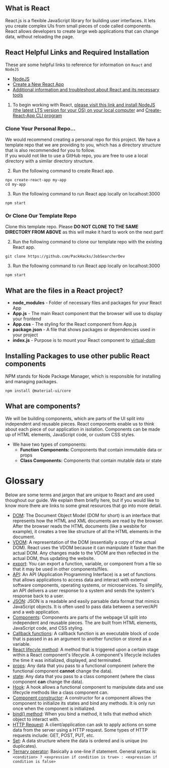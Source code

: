 ## What is React
React.js is a flexible JavaScript library for building user interfaces. It lets you create complex UIs from small pieces of code called components. React allows developers to create large web applications that can change data, without reloading the page.


## React Helpful Links and Required Installation
These are some helpful links to reference for information on ```React``` and ```NodeJS```
* [NodeJS](https://nodejs.org/en/ "NodeJS")
* [Create a New React App](https://github.com/facebook/create-react-app "Create a New React App")
* [Additional information and troubleshoot about React and its necessary tools](https://reactjs.org/tutorial/tutorial.html)

1. To begin working with React, [please visit this link and install NodeJS (the latest LTS version for your OS) on your local computer](https://nodejs.org/en/) and [Create-React-App CLI program](https://github.com/facebook/create-react-app "Create a New React App")

### Clone Your Personal Repo...
We would recommend creating a personal repo for this project. We have a template repo that we are providing to you, which has a directory structure that is also recommended for you to follow.  
If you would not like to use a GitHub repo, you are free to use a local directory with a similar directory structure.

2. Run the following command to create React app. 
```
npx create-react-app my-app
cd my-app
```

3. Run the following command to run React app locally on localhost:3000
```
npm start
```
 
### Or Clone Our Template Repo 
Clone this template repo. Please **DO NOT CLONE TO THE SAME DIRECTORY FROM ABOVE** as this will make it hard to work on the next part!

2. Run the following command to clone our template repo with the existing React app.
```
git clone https://github.com/PackHacks/JobSearcherDev
```

3. Run the following command to run React app locally on localhost:3000
```
npm start
```

## What are the files in a React project? 
* **node_modules** - Folder of necessary files and packages for your React App 
* **App.js** - The main React component that the browser will use to display your frontend 
* **App.css** - The styling for the React component from App.js 
* **package.json** - A file that shows packages or dependencies used in your project 
* **index.js** - Purpose is to mount your React component to [virtual-dom](https://www.codecademy.com/articles/react-virtual-dom)

## Installing Packages to use other public React components 
NPM stands for Node Package Manager, which is responsible for installing and managing packages. 
```
npm install @material-ui/core 
```

## What are components? 
We will be building components, which are parts of the UI split into independent and reusable pieces. React components enable us to think about each piece of our application in isolation. Components can be made up of  HTML elements, JavaScript code, or custom CSS styles. 
  - We have two types of components: 
    - **Function Components:** Components that contain immutable data or props 
    - **Class Components:** Components that contain mutable data or state  

# Glossary
Below are some terms and jargon that are unique to React and are used thoughout our guide. We explain them briefly here, but if you would like to know more there are links to some great resources that go into more detail.
* [DOM](https://bitsofco.de/what-exactly-is-the-dom/): The Document Object Model (DOM for short) is an interface that represents how the HTML and XML documents are read by the browser. After the browser reads the HTML documents (like a wesbite for example), it creates a tree like structure of all the HTML elements in the document.
* [VDOM](https://programmingwithmosh.com/react/react-virtual-dom-explained/): A representation of the DOM (essentially a copy of the actual DOM). React uses the VDOM because it can manipulate it faster than the actual DOM. Any changes made to the VDOM are then reflected in the actual DOM, thus updating the website.
* [export](https://medium.com/@baintonw/importing-and-exporting-in-react-91bf7c3e5e45): You can export a function, variable, or component from a file so that it may be used in other components/files.
* [API](https://medium.com/swlh/api-for-dummies-232a5a48f950): An API (Application Programming Interface) is a set of functions that allows applications to access data and interact with external software components, operating systems, or microservices. To simplify, an API delivers a user response to a system and sends the system's response back to a user.
* [JSON](https://developers.squarespace.com/what-is-json#:~:text=JSON%2C%20or%20JavaScript%20Object%20Notation,content%20created%20with%20the%20CMS.): JSON is a readable and easily parsable data format that mimics JavaScript objects. It is often used to pass data between a server/API and a web application.
* [Components](https://www.w3schools.com/react/react_components.asp): Components are parts of the webpage UI split into independent and reusable pieces. The are built from HTML elements, JavaScript code, and CSS styling.
* [Callback functions](https://www.freecodecamp.org/news/javascript-callback-functions-what-are-callbacks-in-js-and-how-to-use-them/): A callback function is an executable block of code that is passed in as an argument to another function or stored as a variable.
* [React lifecyle method](https://programmingwithmosh.com/javascript/react-lifecycle-methods/#:~:text=What%20are%20React%20lifecycle%20methods,birth%2C%20growth%2C%20and%20death.): A method that is triggered upon a certain stage within a React component's lifecycle. A component's lifecycle includes the time it was initialized, displayed, and terminated.
* [props](https://www.w3schools.com/react/react_props.asp): Any data that you pass to a functional component (where the functional component **cannot** change the data).
* [state](https://reactjs.org/docs/state-and-lifecycle.html): Any data that you pass to a class component (where the class component **can** change the data).
* [Hook](https://reactjs.org/docs/hooks-overview.html): A hook allows a functional component to manipulate data and use lifecycle methods like a class component can.
* [Component constructor](https://reactjs.org/docs/react-component.html): A constructor for a component allows the component to initialize its states and bind any methods. It is only run once when the component is initialized.
* [bind() method](https://codeburst.io/binding-functions-in-react-b168d2d006cb): When you bind a method, it tells that method which object to interact with.
* [HTTP Request](https://www.w3schools.com/tags/ref_httpmethods.asp#:~:text=HTTP%20works%20as%20a%20request,also%20contain%20the%20requested%20content.): A client/application can ask to apply actions on some data from the server using a HTTP request. Some types of HTTP requests include: GET, POST, PUT, etc.
* [Set](https://www.geeksforgeeks.org/sets-in-javascript/): A data structure where the data is ordered and is unique (no duplicates).
* [Ternary operator](https://developer.mozilla.org/en-US/docs/Web/JavaScript/Reference/Operators/Conditional_Operator): Basically a one-line if statement. General syntax is: ```<condition> ? <expression if condition is true> : <expression if condition is false>```
